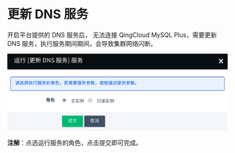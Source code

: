 ---
---

# 更新 DNS 服务

开启平台提供的 DNS 服务后， 无法连接 QingCloud MySQL Plus，需要更新 DNS 服务，执行服务期间期间，会导致集群网络闪断。

![更新 DNS 服务](../_images/update_DNS.png)

**注解**：点选运行服务的角色，点击提交即可完成。

